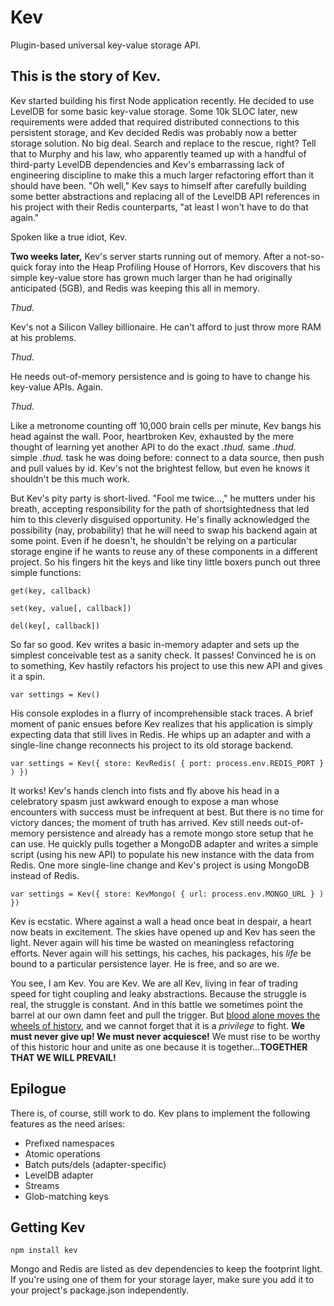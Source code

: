 # Kev
Plugin-based universal key-value storage API.

## This is the story of Kev.
Kev started building his first Node application recently. He decided to use LevelDB for some basic key-value storage. Some 10k SLOC later, new requirements were added that required distributed connections to this persistent storage, and Kev decided Redis was probably now a better storage solution. No big deal. Search and replace to the rescue, right? Tell that to Murphy and his law, who apparently teamed up with a handful of third-party LevelDB dependencies and Kev's embarrassing lack of engineering discipline to make this a much larger refactoring effort than it should have been. "Oh well," Kev says to himself after carefully building some better abstractions and replacing all of the LevelDB API references in his project with their Redis counterparts, "at least I won't have to do that again."

Spoken like a true idiot, Kev.

**Two weeks later,** Kev's server starts running out of memory. After a not-so-quick foray into the Heap Profiling House of Horrors, Kev discovers that his simple key-value store has grown much larger than he had originally anticipated (5GB), and Redis was keeping this all in memory.

 *Thud.*

Kev's not a Silicon Valley billionaire. He can't afford to just throw more RAM at his problems.

 *Thud.*

He needs out-of-memory persistence and is going to have to change his key-value APIs. Again.

 *Thud.*

Like a metronome counting off 10,000 brain cells per minute, Kev bangs his head against the wall. Poor, heartbroken Kev, exhausted by the mere thought of learning yet another API to do the exact *.thud.* same *.thud.* simple *.thud.* task he was doing before: connect to a data source, then push and pull values by id. Kev's not the brightest fellow, but even he knows it shouldn't be this much work.

But Kev's pity party is short-lived. "Fool me twice...," he mutters under his breath, accepting responsibility for the path of shortsightedness that led him to this cleverly disguised opportunity. He's finally acknowledged the possibility (nay, probability) that he will need to swap his backend again at some point. Even if he doesn't, he shouldn't be relying on a particular storage engine if he wants to reuse any of these components in a different project. So his fingers hit the keys and like tiny little boxers punch out three simple functions:

```get(key, callback)```

```set(key, value[, callback])```

```del(key[, callback])```

So far so good. Kev writes a basic in-memory adapter and sets up the simplest conceivable test as a sanity check. It passes! Convinced he is on to something, Kev hastily refactors his project to use this new API and gives it a spin.

```var settings = Kev()```

His console explodes in a flurry of incomprehensible stack traces. A brief moment of panic ensues before Kev realizes that his application is simply expecting data that still lives in Redis. He whips up an adapter and with a single-line change reconnects his project to its old storage backend.

```var settings = Kev({ store: KevRedis( { port: process.env.REDIS_PORT } ) })```

It works! Kev's hands clench into fists and fly above his head in a celebratory spasm just awkward enough to expose a man whose encounters with success must be infrequent at best. But there is no time for victory dances; the moment of truth has arrived. Kev still needs out-of-memory persistence and already has a remote mongo store setup that he can use. He quickly pulls together a MongoDB adapter and writes a simple script (using his new API) to populate his new instance with the data from Redis. One more single-line change and Kev's project is using MongoDB instead of Redis.

```var settings = Kev({ store: KevMongo( { url: process.env.MONGO_URL } ) })```

Kev is ecstatic. Where against a wall a head once beat in despair, a heart now beats in excitement. The skies have opened up and Kev has seen the light. Never again will his time be wasted on meaningless refactoring efforts. Never again will his settings, his caches, his packages, his *life* be bound to a particular persistence layer. He is free, and so are we.

You see, I am Kev. You are Kev. We are all Kev, living in fear of trading speed for tight coupling and leaky abstractions. Because the struggle is real, the struggle is constant. And in this battle we sometimes point the barrel at our own damn feet and pull the trigger. But [blood alone moves the wheels of history](https://www.youtube.com/watch?v=Y-1ieZPoG3I), and we cannot forget that it is a *privilege* to fight. **We must never give up! We must never acquiesce!** We must rise to be worthy of this historic hour and unite as one because it is together...**TOGETHER THAT WE WILL PREVAIL!**


## Epilogue
There is, of course, still work to do. Kev plans to implement the following features as the need arises:
 - Prefixed namespaces
 - Atomic operations
 - Batch puts/dels (adapter-specific)
 - LevelDB adapter
 - Streams
 - Glob-matching keys

## Getting Kev
```npm install kev```

Mongo and Redis are listed as dev dependencies to keep the footprint light. If you're using one of them for your storage layer, make sure you add it to your project's package.json independently.

